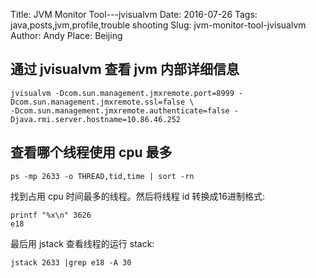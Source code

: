 Title: JVM Monitor Tool---jvisualvm
Date: 2016-07-26
Tags: java,posts,jvm,profile,trouble shooting
Slug: jvm-monitor-tool-jvisualvm
Author: Andy
Place: Beijing

## 通过 jvisualvm 查看 jvm 内部详细信息
```language-bash
jvisualvm -Dcom.sun.management.jmxremote.port=8999 -Dcom.sun.management.jmxremote.ssl=false \
-Dcom.sun.management.jmxremote.authenticate=false -Djava.rmi.server.hostname=10.86.46.252
```
     
## 查看哪个线程使用 cpu 最多
```language-bash
ps -mp 2633 -o THREAD,tid,time | sort -rn
```
找到占用 cpu 时间最多的线程。然后将线程 id 转换成16进制格式:

```language-bash
printf "%x\n" 3626
e18
```

最后用 jstack 查看线程的运行 stack:

```language-bash
jstack 2633 |grep e18 -A 30
```
    
[^1]:[生产环境下JAVA进程高CPU占用故障排查](http://blog.chinaunix.net/uid-10449864-id-3463151.html)
